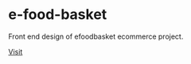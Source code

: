 # e-food-basket
Front end design of efoodbasket ecommerce project.

[Visit](https://lcbiplove.github.io/e-food-basket/)
